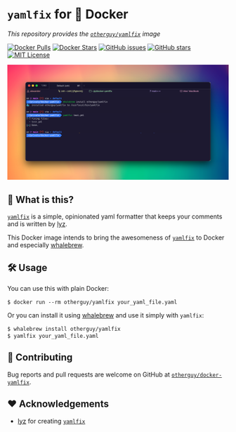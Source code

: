 # `yamlfix` for 🐳 Docker

_This repository provides the [`otherguy/yamlfix`][dockerhub] image_

[![Docker Pulls](https://img.shields.io/docker/pulls/otherguy/yamlfix)][dockerhub]
[![Docker Stars](https://img.shields.io/docker/stars/otherguy/yamlfix)][dockerhub]
[![GitHub issues](https://img.shields.io/github/issues/otherguy/docker-yamlfix)][issues]
[![GitHub stars](https://img.shields.io/github/stars/otherguy/docker-yamlfix?color=violet)][stargazers]
[![MIT License](https://img.shields.io/github/license/otherguy/docker-yamlfix?color=orange)][license]

[dockerhub]: https://hub.docker.com/r/otherguy/yamlfix/
[license]: https://tldrlegal.com/license/mit-license
[stargazers]: https://github.com/otherguy/docker-yamlfix/stargazers
[issues]: https://github.com/otherguy/docker-yamlfix/issues

![Fix your YAML files!](yamlfix.png)

## 🌈 What is this?

[`yamlfix`](https://github.com/lyz-code/yamlfix) is a simple, opinionated yaml formatter that keeps your comments
and is written by [lyz](https://github.com/lyz-code/).

This Docker image intends to bring the awesomeness of [`yamlfix`](https://github.com/lyz-code/yamlfix) to Docker and
especially [whalebrew](https://github.com/whalebrew/whalebrew).

## 🛠 Usage

You can use this with plain Docker:

    $ docker run --rm otherguy/yamlfix your_yaml_file.yaml

Or you can install it using [whalebrew](https://github.com/whalebrew/whalebrew) and use it simply with `yamlfix`:

    $ whalebrew install otherguy/yamlfix
    $ yamlfix your_yaml_file.yaml

## 🚧 Contributing

Bug reports and pull requests are welcome on GitHub at [`otherguy/docker-yamlfix`](https://github.com/otherguy/docker-yamlfix).

## ♥️ Acknowledgements

- [lyz](https://github.com/lyz-code/) for creating [`yamlfix`](https://github.com/lyz-code/yamlfix)
